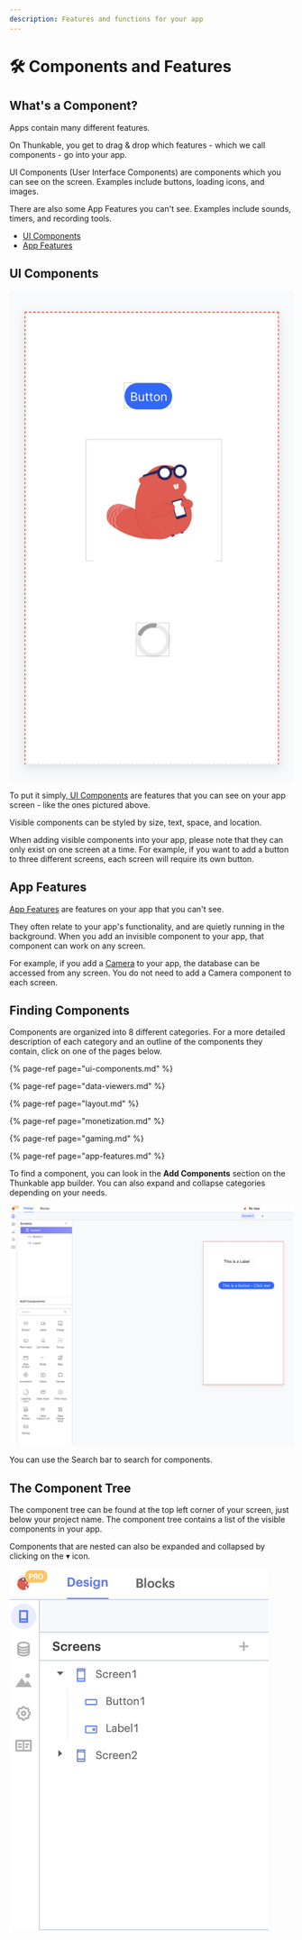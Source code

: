 ```yaml
---
description: Features and functions for your app
---
```


# 🛠️ Components and Features

## What's a Component?

Apps contain many different features. 

On Thunkable, you get to drag & drop which features - which we call components - go into your app. 

UI Components \(User Interface Components\) are components which you can see on the screen. Examples include buttons, loading icons, and images. 

There are also some App Features you can't see. Examples include sounds, timers, and recording tools. 

* [UI Components](components.md#ui-components)
* [App Features](components.md#app-features)

## UI Components

![](.gitbook/assets/screen-shot-2021-04-08-at-4.49.18-pm.png)

To put it simply,[ UI Components](ui-components.md) are features that you can see on your app screen - like the ones pictured above.  

Visible components can be styled by size, text, space, and location. 

When adding visible components into your app, please note that they can only exist on one screen at a time. For example, if you want to add a button to three different screens, each screen will require its own button.

## App Features

[App Features](app-features.md) are features on your app that you can't see. 

They often relate to your app's functionality, and are quietly running in the background. When you add an invisible component to your app, that component can work on any screen. 

For example, if you add a [Camera](camera.md) to your app, the database can be accessed from any screen. You do not need to add a Camera component to each screen.

## Finding Components

Components are organized into 8 different categories. For a more detailed description of each category and an outline of the components they contain, click on one of the pages below.

{% page-ref page="ui-components.md" %}

{% page-ref page="data-viewers.md" %}

{% page-ref page="layout.md" %}

{% page-ref page="monetization.md" %}

{% page-ref page="gaming.md" %}

{% page-ref page="app-features.md" %}

To find a component, you can look in the **Add Components** section on the Thunkable app builder. You can also expand and collapse categories depending on your needs.

![](.gitbook/assets/screen-shot-2021-04-12-at-7.57.22-am.png)

You can use the Search bar to search for components.

## The Component Tree

The component tree can be found at the top left corner of your screen, just below your project name. The component tree contains a list of the visible components in your app. 

Components that are nested can also be expanded and collapsed by clicking on the ▾ icon. 

![](.gitbook/assets/screen-shot-2021-04-12-at-7.31.03-am.png)

